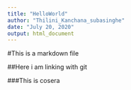 ```yaml
---
title: "HelloWorld"
author: "Thilini_Kanchana_subasinghe"
date: "July 20, 2020"
output: html_document
---
```




#This is a markdown file

##Here i am linking with git

###This is cosera